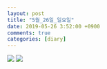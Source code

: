 ```yaml
---
layout: post
title: "5월_26일_일요일"
date: 2019-05-26 3:52:00 +0900
comments: true 
categories: [diary] 
---
```

![](http://blogfiles12.naver.net/MjAxOTA1MjZfMTU1/MDAxNTU4ODEwMzU0MzMy.bobraGRUPFc1WzQRfpmOrFo9GXSsCTVA5wqFOtyQvygg.yhRk0tFb-XZYRmApcoq3LLSquAxnGUu01uNHjFA2ETQg.JPEG.hotleve/NaverBlog_20190526_035234_24.jpg) 
![](http://blogfiles8.naver.net/MjAxOTA1MjZfMTc1/MDAxNTU4ODEwMzU1MTcw.lnfZQQRD2gZHR1gZ0K8R0wj5sadJG5RPpgezXSekV7Qg.fqjQbKcgm5LOqexNVmA0s8Qik85BSjQzbElEQKyI0F4g.JPEG.hotleve/NaverBlog_20190526_035234_25.jpg) 
